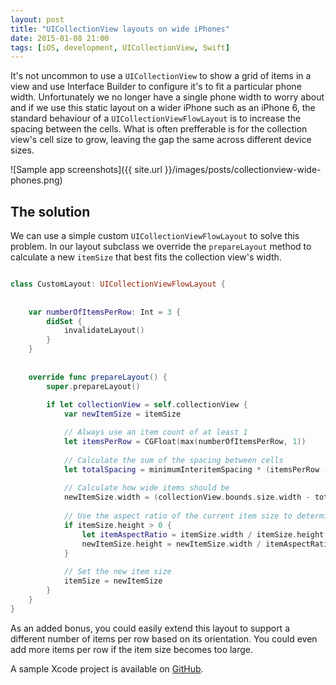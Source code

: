 ```yaml
---
layout: post
title: "UICollectionView layouts on wide iPhones"
date: 2015-01-08 21:00
tags: [iOS, development, UICollectionView, Swift]
---
```


It's not uncommon to use a `UICollectionView` to show a grid of items in a view and use Interface Builder to configure it's to fit a particular phone width. Unfortunately we no longer have a single phone width to worry about and if we use this static layout on a wider iPhone such as an iPhone 6, the standard behaviour of a `UICollectionViewFlowLayout` is to increase the spacing between the cells. What is often prefferable is for the collection view's cell size to grow, leaving the gap the same across different device sizes.


![Sample app screenshots]({{ site.url }}/images/posts/collectionview-wide-phones.png)
	


## The solution

We can use a simple custom `UICollectionViewFlowLayout` to solve this problem. In our layout subclass we override the `prepareLayout` method to calculate a new `itemSize` that best fits the collection view's width.

``` swift

class CustomLayout: UICollectionViewFlowLayout {
    
    
    var numberOfItemsPerRow: Int = 3 {
        didSet {
            invalidateLayout()
        }
    }
    
    
    override func prepareLayout() {
        super.prepareLayout()
        
        if let collectionView = self.collectionView {
            var newItemSize = itemSize

            // Always use an item count of at least 1
            let itemsPerRow = CGFloat(max(numberOfItemsPerRow, 1))
            
            // Calculate the sum of the spacing between cells
            let totalSpacing = minimumInteritemSpacing * (itemsPerRow - 1.0)
            
            // Calculate how wide items should be
            newItemSize.width = (collectionView.bounds.size.width - totalSpacing) / itemsPerRow
            
            // Use the aspect ratio of the current item size to determine how tall the items should be
            if itemSize.height > 0 {
                let itemAspectRatio = itemSize.width / itemSize.height
                newItemSize.height = newItemSize.width / itemAspectRatio
            }
            
            // Set the new item size
            itemSize = newItemSize
        }
    }
}

```

As an added bonus, you could easily extend this layout to support a different number of items per row based on its orientation. You could even add more items per row if the item size becomes too large.

A sample Xcode project is available on <a href="https://github.com/petec-blog/WideCollectionViewLayout">GitHub</a>.
